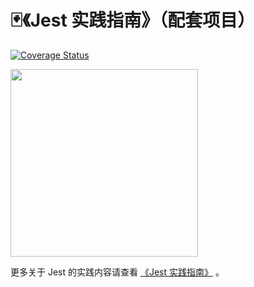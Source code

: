 # 🃏《Jest 实践指南》（配套项目）

[![Coverage Status](https://coveralls.io/repos/github/haixiangyan/jest-tutorial-example/badge.svg?branch=main)](https://coveralls.io/github/haixiangyan/jest-tutorial?branch=main)

<img src="../cover.jpeg" width="300"/>

更多关于 Jest 的实践内容请查看 [《Jest 实践指南》](http://github.yanhaixiang.com/jest-tutorial/) 。

